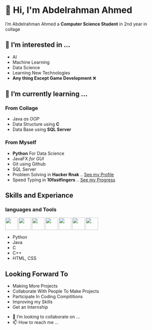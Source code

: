 # 👋 Hi, I'm Abdelrahman Ahmed
I’m Abdelrahman Ahmed a **Computer Science Student** in 2nd year in collage

## 👀 I’m interested in ...
* AI
* Machine Learning
* Data Science
* Learning New Technologies
* **Any thing Except Game Development** ❌


## 🌱 I’m currently learning ...
### From Collage
* Java *as OOP*
* Data Structure using **C** 
* Data Base using **SQL Server**


### From Myself
* **Python** For Data Science
* JavaFX *for GUI*
* Git using Github
* SQL Server 
* Problem Solving in **Hacker Rnak** .. [See my Profile](https://www.hackerrank.com/abdelrahmanahm15)
* Speed Typing in **10fastfingers** .. [See my Progress](https://10fastfingers.com/user/2699764/)


## Skills and Experiance

### languages and Tools
<img src="https://cdn-icons-png.flaticon.com/512/5968/5968350.png" width="40" align="left"> 
<img src="https://cdn-icons-png.flaticon.com/512/5968/5968282.png" width="40" align="left"> 
<img src="https://cdn-icons-png.flaticon.com/512/6132/6132222.png" width="40" align="left"> 
<img src="https://cdn-icons-png.flaticon.com/512/5968/5968364.png" width="40" align="left">
<img src="https://cdn-icons-png.flaticon.com/512/5968/5968313.png" width="40" align="left">
<img src="https://github.com/Boodyahmedhamdy/Boodyahmedhamdy/blob/main/cmder.ico" width="40" align="left">
<img src="https://cdn-icons-png.flaticon.com/512/1051/1051326.png" width="40">

* Python
* Java
* C
* C++
* HTML, CSS


## Looking Forward To

* Making More Projects
* Collaborate With People To Make Projects
* Participate In Coding Compititions
* Improving my Skills
* Get an Internship




- 💞️ I’m looking to collaborate on ...
- 📫 How to reach me ...


<!---
Boodyahmedhamdy/Boodyahmedhamdy is a ✨ special ✨ repository because its `README.md` (this file) appears on your GitHub profile.
You can click the Preview link to take a look at your changes.
--->
